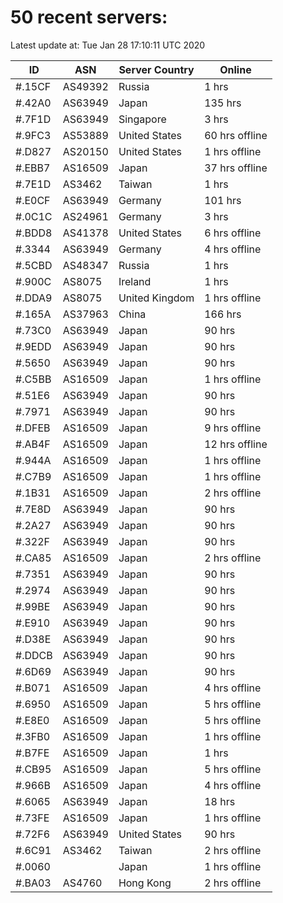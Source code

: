 # 50 recent servers:

Latest update at: Tue Jan 28 17:10:11 UTC 2020

| ID | ASN | Server Country | Online |
| -- | --- | -------------- | ------ |
| #.15CF | AS49392 | Russia | 1 hrs |
| #.42A0 | AS63949 | Japan | 135 hrs |
| #.7F1D | AS63949 | Singapore | 3 hrs |
| #.9FC3 | AS53889 | United States | 60 hrs offline |
| #.D827 | AS20150 | United States | 1 hrs offline |
| #.EBB7 | AS16509 | Japan | 37 hrs offline |
| #.7E1D | AS3462 | Taiwan | 1 hrs |
| #.E0CF | AS63949 | Germany | 101 hrs |
| #.0C1C | AS24961 | Germany | 3 hrs |
| #.BDD8 | AS41378 | United States | 6 hrs offline |
| #.3344 | AS63949 | Germany | 4 hrs offline |
| #.5CBD | AS48347 | Russia | 1 hrs |
| #.900C | AS8075 | Ireland | 1 hrs |
| #.DDA9 | AS8075 | United Kingdom | 1 hrs offline |
| #.165A | AS37963 | China | 166 hrs |
| #.73C0 | AS63949 | Japan | 90 hrs |
| #.9EDD | AS63949 | Japan | 90 hrs |
| #.5650 | AS63949 | Japan | 90 hrs |
| #.C5BB | AS16509 | Japan | 1 hrs offline |
| #.51E6 | AS63949 | Japan | 90 hrs |
| #.7971 | AS63949 | Japan | 90 hrs |
| #.DFEB | AS16509 | Japan | 9 hrs offline |
| #.AB4F | AS16509 | Japan | 12 hrs offline |
| #.944A | AS16509 | Japan | 1 hrs offline |
| #.C7B9 | AS16509 | Japan | 1 hrs offline |
| #.1B31 | AS16509 | Japan | 2 hrs offline |
| #.7E8D | AS63949 | Japan | 90 hrs |
| #.2A27 | AS63949 | Japan | 90 hrs |
| #.322F | AS63949 | Japan | 90 hrs |
| #.CA85 | AS16509 | Japan | 2 hrs offline |
| #.7351 | AS63949 | Japan | 90 hrs |
| #.2974 | AS63949 | Japan | 90 hrs |
| #.99BE | AS63949 | Japan | 90 hrs |
| #.E910 | AS63949 | Japan | 90 hrs |
| #.D38E | AS63949 | Japan | 90 hrs |
| #.DDCB | AS63949 | Japan | 90 hrs |
| #.6D69 | AS63949 | Japan | 90 hrs |
| #.B071 | AS16509 | Japan | 4 hrs offline |
| #.6950 | AS16509 | Japan | 5 hrs offline |
| #.E8E0 | AS16509 | Japan | 5 hrs offline |
| #.3FB0 | AS16509 | Japan | 1 hrs offline |
| #.B7FE | AS16509 | Japan | 1 hrs |
| #.CB95 | AS16509 | Japan | 5 hrs offline |
| #.966B | AS16509 | Japan | 4 hrs offline |
| #.6065 | AS63949 | Japan | 18 hrs |
| #.73FE | AS16509 | Japan | 1 hrs offline |
| #.72F6 | AS63949 | United States | 90 hrs |
| #.6C91 | AS3462 | Taiwan | 2 hrs offline |
| #.0060 |  | Japan | 1 hrs offline |
| #.BA03 | AS4760 | Hong Kong | 2 hrs offline |

